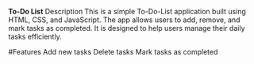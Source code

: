 


<b>To-Do List</b>
Description
This is a simple To-Do-List application built using HTML, CSS, and JavaScript. The app allows users to add, remove, and mark tasks as completed. It is designed to help users manage their daily tasks efficiently.

#Features
Add new tasks
Delete tasks
Mark tasks as completed
